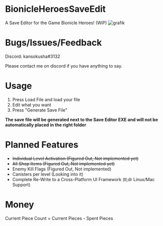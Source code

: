 # BionicleHeroesSaveEdit
A Save Editor for the Game Bionicle Heroes! (WiP)
![grafik](https://user-images.githubusercontent.com/43097509/174861370-fbdeec4f-5a28-44ea-a9e9-3be87a6673ca.png)


# Bugs/Issues/Feedback
Discord: kansokusha#3132

Please contact me on discord if you have anything to say.


# Usage
1) Press Load File and load your file
2) Edit what you want
3) Press "Generate Save File"


**The save file will be generated next to the Save Editor EXE and will not be automatically placed in the right folder** 


# Planned Features
- ~~Individual Level Activation (Figured Out, Not implemented yet)~~
- ~~All Shop Items (Figured Out, Not implemented yet)~~
- Enemy Kill Flags (Figured Out, Not implemented)
- Canisters per level (Looking into it)
- Complete Re-Write to a Cross-Platform UI Framework (tl;dr Linux/Mac Support)


# Money
Current Piece Count = Current Pieces - Spent Pieces
